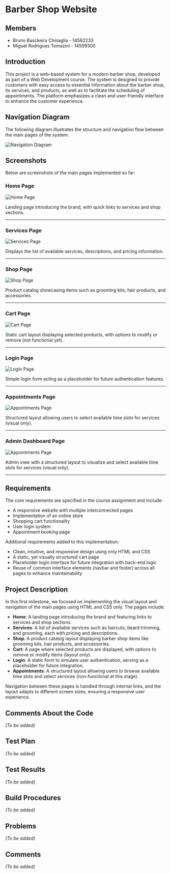 # Barber Shop Website

## Members

- Bruno Basckeira Chinaglia - 14562233
- Miguel Rodrigues Tomazini - 14599300

## Introduction

This project is a web-based system for a modern barber shop, developed as part of a Web Development course. The system is designed to provide customers with easy access to essential information about the barber shop, its services, and products, as well as to facilitate the scheduling of appointments. The platform emphasizes a clean and user-friendly interface to enhance the customer experience.

## Navigation Diagram

The following diagram illustrates the structure and navigation flow between the main pages of the system:

![Navigation Diagram](./Milestone%201/images/navigationDiagram.png)

## Screenshots

Below are screenshots of the main pages implemented so far:

### Home Page

![Home Page](./screenshots/home.png)

Landing page introducing the brand, with quick links to services and shop sections.

---

### Services Page

![Services Page](./screenshots/services.png)

Displays the list of available services, descriptions, and pricing information.

---

### Shop Page

![Shop Page](./screenshots/shop.png)

Product catalog showcasing items such as grooming kits, hair products, and accessories.

---

### Cart Page

![Cart Page](./screenshots/cart.png)

Static cart layout displaying selected products, with options to modify or remove (not functional yet).

---

### Login Page

![Login Page](./screenshots/login.png)

Simple login form acting as a placeholder for future authentication features.

---

### Appointments Page

![Appointments Page](./screenshots/appointments.png)

Structured layout allowing users to select available time slots for services (visual only).

---

### Admin Dashboard Page

![Appointments Page](./screenshots/admin_dashboard.png)

Admin view with a structured layout to visualize and select available time slots for services (visual only).

---

## Requirements

The core requirements are specified in the course assignment and include:

- A responsive website with multiple interconnected pages
- Implementation of an online store
- Shopping cart functionality
- User login system
- Appointment booking page

Additional requirements added to this implementation:

- Clean, intuitive, and responsive design using only HTML and CSS
- A static, yet visually structured cart page
- Placeholder login interface for future integration with back-end logic
- Reuse of common interface elements (navbar and footer) across all pages to enhance maintainability

## Project Description

In this first milestone, we focused on implementing the visual layout and navigation of the main pages using HTML and CSS only. The pages include:

- **Home**: A landing page introducing the brand and featuring links to services and shop sections.
- **Services**: A list of available services such as haircuts, beard trimming, and grooming, each with pricing and descriptions.
- **Shop**: A product catalog layout displaying barber shop items like grooming kits, hair products, and accessories.
- **Cart**: A page where selected products are displayed, with options to remove or modify items (layout only).
- **Login**: A static form to simulate user authentication, serving as a placeholder for future integration.
- **Appointments**: A structured layout allowing users to browse available time slots and select services (non-functional at this stage).

Navigation between these pages is handled through internal links, and the layout adapts to different screen sizes, ensuring a responsive user experience.

## Comments About the Code

_(To be added)_

## Test Plan

_(To be added)_

## Test Results

_(To be added)_

## Build Procedures

_(To be added)_

## Problems

_(To be added)_

## Comments

_(To be added)_
